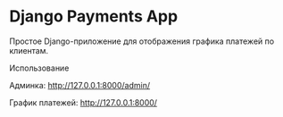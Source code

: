 # Django Payments App

Простое Django-приложение для отображения графика платежей по клиентам.

Использование

Админка: http://127.0.0.1:8000/admin/

График платежей: http://127.0.0.1:8000/